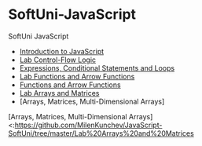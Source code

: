 # SoftUni-JavaScript
SoftUni JavaScript 

* [Introduction to JavaScript] 
* [Lab Control-Flow Logic]
* [Expressions, Conditional Statements and Loops]
* [Lab Functions and Arrow Functions]
* [Functions and Arrow Functions]
* [Lab Arrays and Matrices]
* [Arrays, Matrices, Multi-Dimensional Arrays]



[Introduction to JavaScript]: <https://github.com/MilenKunchev/JavaScript-SoftUni/tree/master/Introduction%20to%20JavaScript>
[Lab Control-Flow Logic]:<https://github.com/MilenKunchev/JavaScript-SoftUni/tree/master/Lab%20Control-Flow%20Logic>
[Expressions, Conditional Statements and Loops]:<https://github.com/MilenKunchev/JavaScript-SoftUni/tree/master/Expressions%2C%20Conditional%20Statements%20and%20Loops>
[Lab Functions and Arrow Functions]: <https://github.com/MilenKunchev/JavaScript-SoftUni/tree/master/Lab%20Functions%20and%20Arrow%20Functions>
[Functions and Arrow Functions]: <https://github.com/MilenKunchev/JavaScript-SoftUni/tree/master/Functions%20and%20Arrow%20Functions>
[Lab Arrays and Matrices]:<https://github.com/MilenKunchev/JavaScript-SoftUni/tree/master/Lab%20Arrays%20and%20Matrices>
[Arrays, Matrices, Multi-Dimensional Arrays]<:<https://github.com/MilenKunchev/JavaScript-SoftUni/tree/master/Lab%20Arrays%20and%20Matrices>

